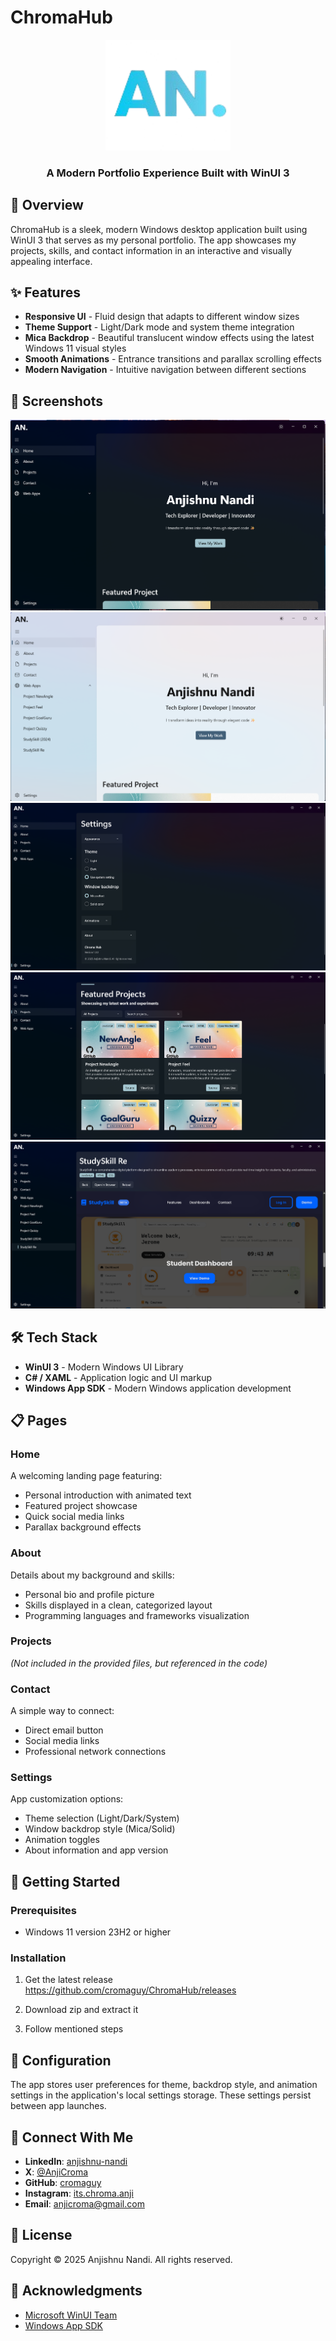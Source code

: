 # ChromaHub

<div align="center">
  <img src="Assets/Logo.png" alt="ChromaHub Logo" width="200" />
  <h3>A Modern Portfolio Experience Built with WinUI 3</h3>
</div>

## 🚀 Overview

ChromaHub is a sleek, modern Windows desktop application built using WinUI 3 that serves as my personal portfolio. The app showcases my projects, skills, and contact information in an interactive and visually appealing interface.

## ✨ Features

- **Responsive UI** - Fluid design that adapts to different window sizes
- **Theme Support** - Light/Dark mode and system theme integration
- **Mica Backdrop** - Beautiful translucent window effects using the latest Windows 11 visual styles
- **Smooth Animations** - Entrance transitions and parallax scrolling effects
- **Modern Navigation** - Intuitive navigation between different sections

## 📱 Screenshots

![HomePage DarkMode Screenshot](Assets/Screenshots/1.png)
![HomePage LightMode Screenshot](Assets/Screenshots/2.png)
![SettingsPage Screenshot](Assets/Screenshots/3.png)
![ProjectsPage Screenshot](Assets/Screenshots/4.png)
![WebAppsPage Screenshot](Assets/Screenshots/5.png)

## 🛠️ Tech Stack

- **WinUI 3** - Modern Windows UI Library
- **C# / XAML** - Application logic and UI markup
- **Windows App SDK** - Modern Windows application development

## 📋 Pages

### Home
A welcoming landing page featuring:
- Personal introduction with animated text
- Featured project showcase
- Quick social media links
- Parallax background effects

### About
Details about my background and skills:
- Personal bio and profile picture
- Skills displayed in a clean, categorized layout
- Programming languages and frameworks visualization

### Projects
*(Not included in the provided files, but referenced in the code)*

### Contact
A simple way to connect:
- Direct email button
- Social media links
- Professional network connections

### Settings
App customization options:
- Theme selection (Light/Dark/System)
- Window backdrop style (Mica/Solid)
- Animation toggles
- About information and app version

## 🚀 Getting Started

### Prerequisites
- Windows 11 version 23H2 or higher

### Installation

1. Get the latest release https://github.com/cromaguy/ChromaHub/releases

2. Download zip and extract it

3. Follow mentioned steps

## 🔧 Configuration

The app stores user preferences for theme, backdrop style, and animation settings in the application's local settings storage. These settings persist between app launches.

## 🤝 Connect With Me

- **LinkedIn**: [anjishnu-nandi](https://linkedin.com/in/anjishnu-nandi)
- **X**: [@AnjiCroma](https://x.com/AnjiCroma)
- **GitHub**: [cromaguy](https://github.com/cromaguy)
- **Instagram**: [its.chroma.anji](https://instagram.com/its.chroma.anji)
- **Email**: [anjicroma@gmail.com](mailto:anjicroma@gmail.com)

## 📝 License

Copyright © 2025 Anjishnu Nandi. All rights reserved.

## 🙏 Acknowledgments

- [Microsoft WinUI Team](https://github.com/microsoft/microsoft-ui-xaml)
- [Windows App SDK](https://github.com/microsoft/WindowsAppSDK)